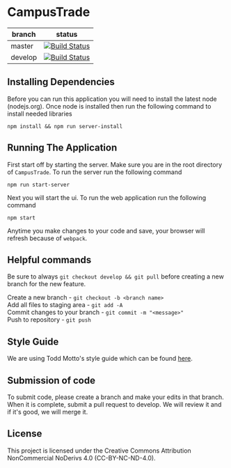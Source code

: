 # CampusTrade

branch | status
---    | ---
master | [![Build Status](https://travis-ci.org/bparish628/CampusTrade.svg?branch=master)](https://travis-ci.org/bparish628/CampusTrade)
develop| [![Build Status](https://travis-ci.org/bparish628/CampusTrade.svg?branch=develop)](https://travis-ci.org/bparish628/CampusTrade)

## Installing Dependencies
Before you can run this application you will need to install the latest node (nodejs.org).
Once node is installed then run the following command to install needed libraries

    npm install && npm run server-install

## Running The Application
First start off by starting the server. Make sure you are in the root directory of `CampusTrade`.
To run the server run the following command

    npm run start-server

Next you will start the ui.
To run the web application run the following command

    npm start
    
Anytime you make changes to your code and save, your browser will refresh because of `webpack`.

## Helpful commands
Be sure to always `git checkout develop && git pull` before creating a new branch for the new feature.

Create a new branch - `git checkout -b <branch name>`  
Add all files to staging area - `git add -A`  
Commit changes to your branch - `git commit -m "<message>"`  
Push to repository - `git push`  

## Style Guide
We are using Todd Motto's style guide which can be found [here](https://github.com/toddmotto/components-angular#styleguide).

## Submission of code
To submit code, please create a branch and make your edits in that branch. When it is complete, submit a pull request to develop. We will review it and if it's good, we will merge it.

## License
This project is licensed under the Creative Commons Attribution NonCommercial NoDerivs 4.0 (CC-BY-NC-ND-4.0).
